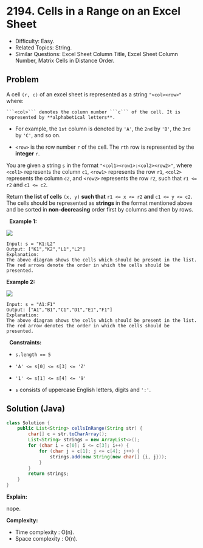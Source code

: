 # 2194. Cells in a Range on an Excel Sheet

- Difficulty: Easy.
- Related Topics: String.
- Similar Questions: Excel Sheet Column Title, Excel Sheet Column Number, Matrix Cells in Distance Order.

## Problem

A cell ```(r, c)``` of an excel sheet is represented as a string ```"<col><row>"``` where:


	```<col>``` denotes the column number ```c``` of the cell. It is represented by **alphabetical letters**.

	
		
- For example, the ```1st``` column is denoted by ```'A'```, the ```2nd``` by ```'B'```, the ```3rd``` by ```'C'```, and so on.
	
	
	
- ```<row>``` is the row number ```r``` of the cell. The ```rth``` row is represented by the **integer** ```r```.


You are given a string ```s``` in the format ```"<col1><row1>:<col2><row2>"```, where ```<col1>``` represents the column ```c1```, ```<row1>``` represents the row ```r1```, ```<col2>``` represents the column ```c2```, and ```<row2>``` represents the row ```r2```, such that ```r1 <= r2``` and ```c1 <= c2```.

Return **the **list of cells**** ```(x, y)``` **such that** ```r1 <= x <= r2``` **and** ```c1 <= y <= c2```. The cells should be represented as **strings** in the format mentioned above and be sorted in **non-decreasing** order first by columns and then by rows.

 
**Example 1:**

![](https://assets.leetcode.com/uploads/2022/02/08/ex1drawio.png)

```
Input: s = "K1:L2"
Output: ["K1","K2","L1","L2"]
Explanation:
The above diagram shows the cells which should be present in the list.
The red arrows denote the order in which the cells should be presented.
```

**Example 2:**

![](https://assets.leetcode.com/uploads/2022/02/09/exam2drawio.png)

```
Input: s = "A1:F1"
Output: ["A1","B1","C1","D1","E1","F1"]
Explanation:
The above diagram shows the cells which should be present in the list.
The red arrow denotes the order in which the cells should be presented.
```

 
**Constraints:**


	
- ```s.length == 5```
	
- ```'A' <= s[0] <= s[3] <= 'Z'```
	
- ```'1' <= s[1] <= s[4] <= '9'```
	
- ```s``` consists of uppercase English letters, digits and ```':'```.



## Solution (Java)

```java
class Solution {
    public List<String> cellsInRange(String str) {
        char[] c = str.toCharArray();
        List<String> strings = new ArrayList<>();
        for (char i = c[0]; i <= c[3]; i++) {
            for (char j = c[1]; j <= c[4]; j++) {
                strings.add(new String(new char[] {i, j}));
            }
        }
        return strings;
    }
}
```

**Explain:**

nope.

**Complexity:**

* Time complexity : O(n).
* Space complexity : O(n).
